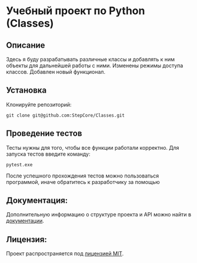 # Учебный проект по Python (Classes)
## Описание
Здесь я буду разрабатывать различные классы и добавлять к ним объекты для дальнейшей работы с ними.
Изменены режимы доступа классов. Добавлен новый функционал.

## Установка
Клонируйте репозиторий:
```
git clone git@github.com:StepCore/Classes.git
```

## Проведение тестов
Тесты нужны для того, чтобы все функции работали корректно.
Для запуска тестов введите команду:
```
pytest.exe
```
После успешного прохождения тестов можно пользоваться программой, иначе обратитесь к разработчику за помощью

## Документация:

Дополнительную информацию о структуре проекта и API можно найти в [документации](/README.md).

## Лицензия:

Проект распространяется под [лицензией MIT](LICENSE).